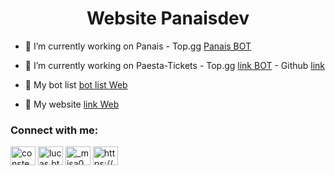 <h1 align="center">Website Panaisdev</h1>

- 🔭 I’m currently working on Panais 
       - Top.gg [Panais BOT](https://top.gg/bot/707627135577358417)
- 🔭 I’m currently working on Paesta-Tickets 
       - Top.gg [link BOT](https://top.gg/bot/912442038765633597)
       - Github [link](https://github.com/LucasB25/tickets-bot)

- 🤝 My bot list [bot list Web](https://consteagle.com)
- 🤝 My website [link Web](https://consteagle.com)


<h3 align="left">Connect with me:</h3>
<p align="left">
<a href="https://twitter.com/consteagle" target="blank"><img align="center" src="https://raw.githubusercontent.com/rahuldkjain/github-profile-readme-generator/master/src/images/icons/Social/twitter.svg" alt="consteagle" height="30" width="40" /></a>
<a href="https://instagram.com/lucas.btts" target="blank"><img align="center" src="https://raw.githubusercontent.com/rahuldkjain/github-profile-readme-generator/master/src/images/icons/Social/instagram.svg" alt="lucas.btts" height="30" width="40" /></a>
<a href="https://www.youtube.com/c/_misa0" target="blank"><img align="center" src="https://raw.githubusercontent.com/rahuldkjain/github-profile-readme-generator/master/src/images/icons/Social/youtube.svg" alt="_misa0" height="30" width="40" /></a>
<a href="https://discord.gg/https://discord.gg/D7pq3m3" target="blank"><img align="center" src="https://raw.githubusercontent.com/rahuldkjain/github-profile-readme-generator/master/src/images/icons/Social/discord.svg" alt="https://discord.gg/D7pq3m3" height="30" width="40" /></a>
</p>
